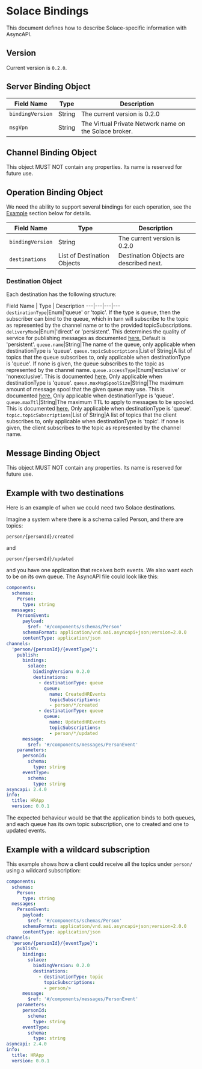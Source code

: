 # Solace Bindings

This document defines how to describe Solace-specific information with AsyncAPI.

<a name="version"></a>

## Version

Current version is `0.2.0`.

<a name="server"></a>

## Server Binding Object

Field Name | Type | Description
---|---|---
`bindingVersion`|String|The current version is 0.2.0
`msgVpn`|String|The Virtual Private Network name on the Solace broker.


<a name="channel"></a>

## Channel Binding Object

This object MUST NOT contain any properties. Its name is reserved for future use.



<a name="operation"></a>

## Operation Binding Object

We need the ability to support several bindings for each operation, see the [Example](#example) section below for details.

Field Name | Type | Description
---|---|---
`bindingVersion`|String|The current version is 0.2.0
`destinations`|List of Destination Objects|Destination Objects are described next.

### Destination Object

Each destination has the following structure:

Field Name | Type | Description
---|---|---|---
`destinationType`|Enum|'queue' or 'topic'. If the type is queue, then the subscriber can bind to the queue, which in turn will subscribe to the topic as represented by the channel name or to the provided topicSubscriptions.
`deliveryMode`|Enum|'direct' or 'persistent'. This determines the quality of service for publishing messages as documented [here.](https://docs.solace.com/Get-Started/Core-Concepts-Message-Delivery-Modes.htm) Default is 'persistent'.
`queue.name`|String|The name of the queue, only applicable when destinationType is 'queue'.
`queue.topicSubscriptions`|List of String|A list of topics that the queue subscribes to, only applicable when destinationType is 'queue'. If none is given, the queue subscribes to the topic as represented by the channel name.
`queue.accessType`|Enum|'exclusive' or 'nonexclusive'. This is documented [here.](https://docs.solace.com/Messaging/Guaranteed-Msg/Endpoints.htm#Queues) Only applicable when destinationType is 'queue'.
`queue.maxMsgSpoolSize`|String|The maximum amount of message spool that the given queue may use. This is documented [here.](https://docs.solace.com/Messaging/Guaranteed-Msg/Message-Spooling.htm#max-spool-usage) Only applicable when destinationType is 'queue'.
`queue.maxTtl`|String|The maximum TTL to apply to messages to be spooled. This is documented [here.](https://docs.solace.com/Messaging/Guaranteed-Msg/Configuring-Queues.htm) Only applicable when destinationType is 'queue'.
`topic.topicSubscriptions`|List of String|A list of topics that the client subscribes to, only applicable when destinationType is 'topic'. If none is given, the client subscribes to the topic as represented by the channel name.



<a name="message"></a>

## Message Binding Object

This object MUST NOT contain any properties. Its name is reserved for future use.



<a name="example"></a>

## Example with two destinations ##

Here is an example of when we could need two Solace destinations.

Imagine a system where there is a schema called Person, and there are topics:

`person/{personId}/created`

and

`person/{personId}/updated`

and you have one application that receives both events. We also want each to be on its own queue. The AsyncAPI file could look like this:

```yaml
components:
  schemas:
    Person:
      type: string        
  messages:
    PersonEvent:
      payload:
        $ref: '#/components/schemas/Person'
      schemaFormat: application/vnd.aai.asyncapi+json;version=2.0.0
      contentType: application/json
channels:
  'person/{personId}/{eventType}':
    publish:
      bindings:
        solace:
          bindingVersion: 0.2.0
          destinations:
            - destinationType: queue
              queue:
                name: CreatedHREvents
                topicSubscriptions:
                - person/*/created
            - destinationType: queue
              queue:
                name: UpdatedHREvents
                topicSubscriptions:
                - person/*/updated
      message:
        $ref: '#/components/messages/PersonEvent'
    parameters:
      personId:
        schema:
          type: string
      eventType:
        schema:
          type: string
asyncapi: 2.4.0
info:
  title: HRApp
  version: 0.0.1
```

The expected behaviour would be that the application binds to both queues, and each queue has its own topic subscription, one to created and one to updated events.


## Example with a wildcard subscription ##

This example shows how a client could receive all the topics under `person/` using a wildcard subscription:

```yaml
components:
  schemas:
    Person:
      type: string        
  messages:
    PersonEvent:
      payload:
        $ref: '#/components/schemas/Person'
      schemaFormat: application/vnd.aai.asyncapi+json;version=2.0.0
      contentType: application/json
channels:
  'person/{personId}/{eventType}':
    publish:
      bindings:
        solace:
          bindingVersion: 0.2.0
          destinations:
            - destinationType: topic
              topicSubscriptions:
              - person/>
      message:
        $ref: '#/components/messages/PersonEvent'
    parameters:
      personId:
        schema:
          type: string
      eventType:
        schema:
          type: string
asyncapi: 2.4.0
info:
  title: HRApp
  version: 0.0.1
```

